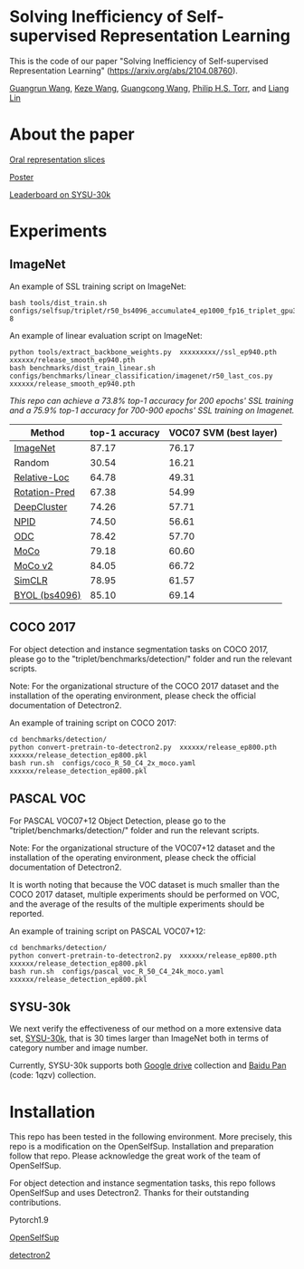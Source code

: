 # Solving Inefficiency of Self-supervised Representation Learning


This is the code of our paper "Solving Inefficiency of Self-supervised Representation Learning" (https://arxiv.org/abs/2104.08760).

[Guangrun Wang](https://wanggrun.github.io), [Keze Wang](https://kezewang.com/tutorials.html), [Guangcong Wang](https://wanggcong.github.io), [Philip H.S. Torr](https://www.robots.ox.ac.uk/~phst/), and [Liang Lin](http://www.linliang.net/)



# About the paper

[Oral representation slices](https://drive.google.com/file/d/1lgEUss4UJS2HN2uuCYeFeY_E9cmF2G1y/view)

[Poster](https://drive.google.com/file/d/1gHC2yr9vQjNBAaZChvU64ORXqzvoVG9_/view)

[Leaderboard on SYSU-30k](https://paperswithcode.com/sota/person-re-identification-on-sysu-30k)


# Experiments

## ImageNet

An example of SSL training script on ImageNet:


```shell
bash tools/dist_train.sh configs/selfsup/triplet/r50_bs4096_accumulate4_ep1000_fp16_triplet_gpu3090 8
```

An example of linear evaluation script on ImageNet:

```shell
python tools/extract_backbone_weights.py  xxxxxxxxx//ssl_ep940.pth    xxxxxx/release_smooth_ep940.pth
bash benchmarks/dist_train_linear.sh configs/benchmarks/linear_classification/imagenet/r50_last_cos.py  xxxxxx/release_smooth_ep940.pth
```


<em>This repo can achieve a 73.8% top-1 accuracy for 200 epochs' SSL training and a 75.9% top-1 accuracy for 700-900 epochs' SSL training on Imagenet. </em>
  <table><thead><tr><th>Method</th><th>top-1 accuracy</th><th>VOC07 SVM (best layer)</th></tr></thead><tbody><tr><td><a href="https://github.com/pytorch/vision/blob/master/torchvision/models/resnet.py" target="_blank" rel="noopener noreferrer">ImageNet</a></td><td>87.17</td><td>76.17</td></tr><tr><td>Random</td><td>30.54</td><td>16.21</td></tr><tr><td><a href="https://www.cv-foundation.org/openaccess/content_iccv_2015/papers/Doersch_Unsupervised_Visual_Representation_ICCV_2015_paper.pdf" target="_blank" rel="noopener noreferrer">Relative-Loc</a></td><td>64.78</td><td>49.31</td></tr><tr><td><a href="https://arxiv.org/abs/1803.07728" target="_blank" rel="noopener noreferrer">Rotation-Pred</a></td><td>67.38</td><td>54.99</td></tr><tr><td><a href="https://arxiv.org/abs/1807.05520" target="_blank" rel="noopener noreferrer">DeepCluster</a></td><td>74.26</td><td>57.71</td></tr><tr><td><a href="https://arxiv.org/abs/1805.01978" target="_blank" rel="noopener noreferrer">NPID</a></td><td>74.50</td><td>56.61</td></tr><tr><td><a href="http://openaccess.thecvf.com/content_CVPR_2020/papers/Zhan_Online_Deep_Clustering_for_Unsupervised_Representation_Learning_CVPR_2020_paper.pdf" target="_blank" rel="noopener noreferrer">ODC</a></td><td>78.42</td><td>57.70</td></tr><tr><td><a href="https://arxiv.org/abs/1911.05722" target="_blank" rel="noopener noreferrer">MoCo</a></td><td>79.18</td><td>60.60</td></tr><tr><td><a href="https://arxiv.org/abs/2003.04297" target="_blank" rel="noopener noreferrer">MoCo v2</a></td><td>84.05</td><td>66.72</td></tr><tr><td><a href="https://arxiv.org/abs/2002.05709" target="_blank" rel="noopener noreferrer">SimCLR</a></td><td>78.95</td><td>61.57</td></tr><tr><td><a href="https://arxiv.org/abs/2006.07733" target="_blank" rel="noopener noreferrer">BYOL (bs4096)</a></td><td>85.10</td><td>69.14</td></tr></tbody></table>




## COCO 2017

For object detection and instance segmentation tasks on COCO 2017, please go to the "triplet/benchmarks/detection/" folder and run the relevant scripts.

Note: For the organizational structure of the COCO 2017 dataset and the installation of the operating environment, please check the official documentation of Detectron2.

An example of training script on COCO 2017:


```shell
cd benchmarks/detection/
python convert-pretrain-to-detectron2.py  xxxxxx/release_ep800.pth  xxxxxx/release_detection_ep800.pkl
bash run.sh  configs/coco_R_50_C4_2x_moco.yaml   xxxxxx/release_detection_ep800.pkl
```



## PASCAL VOC

For PASCAL VOC07+12 Object Detection, please go to the "triplet/benchmarks/detection/" folder and run the relevant scripts.

Note: For the organizational structure of the VOC07+12 dataset and the installation of the operating environment, please check the official documentation of Detectron2.

It is worth noting that because the VOC dataset is much smaller than the COCO 2017 dataset, multiple experiments should be performed on VOC, and the average of the results of the multiple experiments should be reported.


An example of training script on PASCAL VOC07+12:


```shell
cd benchmarks/detection/
python convert-pretrain-to-detectron2.py  xxxxxx/release_ep800.pth  xxxxxx/release_detection_ep800.pkl
bash run.sh  configs/pascal_voc_R_50_C4_24k_moco.yaml   xxxxxx/release_detection_ep800.pkl
```


## SYSU-30k


We next verify the effectiveness of our method on a more extensive data set, [SYSU-30k](https://github.com/wanggrun/SYSU-30k), that is 30 times larger than ImageNet both in terms of category number and image number.

Currently, SYSU-30k supports both [Google drive](https://drive.google.com/drive/folders/1MTxZ4UN_mbxjByZgcAki-H10zDzzeyuJ) collection and [Baidu Pan](https://pan.baidu.com/s/1Y9phSZ5jy02szFZB_KqlyQ#list/path=%2F) (code: 1qzv) collection.


# Installation

This repo has been tested in the following environment. More precisely, this repo is a modification on the OpenSelfSup. Installation and preparation follow that repo. Please acknowledge the great work of the team of OpenSelfSup.

For object detection and instance segmentation tasks, this repo follows OpenSelfSup and uses Detectron2. Thanks for their outstanding contributions.

Pytorch1.9

[OpenSelfSup](https://github.com/open-mmlab/OpenSelfSup)


[detectron2](https://github.com/facebookresearch/detectron2)
